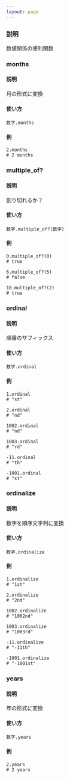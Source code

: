 ```yaml
---
layout: page
---
```

### 説明
数値関係の便利関数

### months
#### 説明
月の形式に変換

#### 使い方
    数字.months

#### 例
    2.months
    # 2 months

### multiple_of?
#### 説明
割り切れるか？

#### 使い方
    数字.multiple_of?(数字)

#### 例
    0.multiple_of?(0)
    # true

    6.multiple_of?(5)
    # false

    10.multiple_of?(2)
    # true

### ordinal
#### 説明
順番のサフィックス

#### 使い方
    数字.ordinal

#### 例
    1.ordinal
    # "st"

    2.ordinal
    # "nd"

    1002.ordinal
    # "nd"

    1003.ordinal
    # "rd"

    -11.ordinal
    # "th"

    -1001.ordinal
    # "st"

### ordinalize
#### 説明
数字を順序文字列に変換

#### 使い方
    数字.ordinalize

#### 例
    1.ordinalize
    # "1st"

    2.ordinalize
    # "2nd"

    1002.ordinalize
    # "1002nd"

    1003.ordinalize
    # "1003rd"

    -11.ordinalize
    # "-11th"

    -1001.ordinalize
    # "-1001st"

### years
#### 説明
年の形式に変換

#### 使い方
    数字.years

#### 例
    2.years
    # 2 years